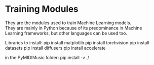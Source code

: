 # Training Modules

They are the modules used to train Machine Learning models.\
They are mainly in Python because of its predominance in Machine Learning frameworks, but other languages can be used too.

Libraries to install:
pip install matplotlib
pip install torchvision
pip install datasets
pip install diffusers
pip install accelerate

in the PyMIDIMusic folder:
pip install -v ./ 







